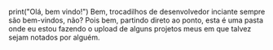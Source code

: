 print("Olá, bem vindo!") 
Bem, trocadilhos de desenvolvedor inciante sempre são bem-vindos, não? 
Pois bem, partindo direto ao ponto, esta é uma pasta onde eu estou fazendo o upload de alguns projetos meus em que talvez sejam notados por alguém.   
